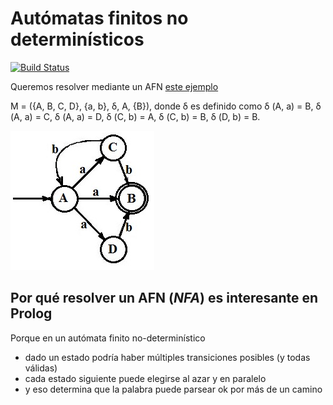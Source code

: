 
# Autómatas finitos no determinísticos

[![Build Status](https://travis-ci.org/pdep-utn/eg-automatas-prolog.svg?branch=master)](https://travis-ci.org/pdep-utn/eg-automatas-prolog)

Queremos resolver mediante un AFN [este ejemplo](https://er.yuvayana.org/nfa-nondeterministic-finite-automata-definition-example-application/)

M = ({A, B, C, D}, {a, b}, δ, A, {B}), donde δ es definido como
δ (A, a) = B,
δ (A, a) = C,
δ (A, a) = D,
δ (C, b) = A,
δ (C, b) = B,
δ (D, b) = B.

![image](images/NFAs-state-diagram.jpg)

## Por qué resolver un AFN (_NFA_) es interesante en Prolog

Porque en un autómata finito no-determinístico

- dado un estado podría haber múltiples transiciones posibles (y todas válidas)
- cada estado siguiente puede elegirse al azar y en paralelo
- y eso determina que la palabra puede parsear ok por más de un camino
